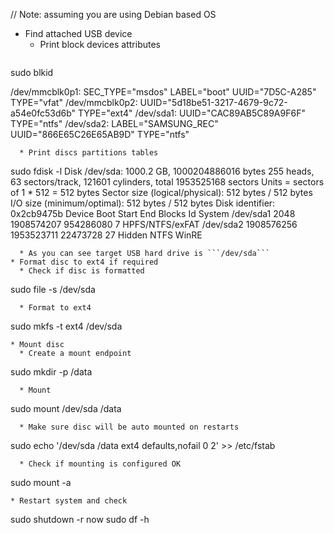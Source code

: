 // Note: assuming you are using Debian based OS

* Find attached USB device
  * Print block devices attributes
  ```
sudo blkid

/dev/mmcblk0p1: SEC_TYPE="msdos" LABEL="boot" UUID="7D5C-A285" TYPE="vfat"
/dev/mmcblk0p2: UUID="5d18be51-3217-4679-9c72-a54e0fc53d6b" TYPE="ext4"
/dev/sda1: UUID="CAC89AB5C89A9F6F" TYPE="ntfs"
/dev/sda2: LABEL="SAMSUNG_REC" UUID="866E65C26E65AB9D" TYPE="ntfs"
```
  * Print discs partitions tables
  ```
sudo fdisk -l
Disk /dev/sda: 1000.2 GB, 1000204886016 bytes
255 heads, 63 sectors/track, 121601 cylinders, total 1953525168 sectors
Units = sectors of 1 * 512 = 512 bytes
Sector size (logical/physical): 512 bytes / 512 bytes
I/O size (minimum/optimal): 512 bytes / 512 bytes
Disk identifier: 0x2cb9475b
   Device Boot      Start         End      Blocks   Id  System
/dev/sda1            2048  1908574207   954286080    7  HPFS/NTFS/exFAT
/dev/sda2      1908576256  1953523711    22473728   27  Hidden NTFS WinRE
```
  * As you can see target USB hard drive is ```/dev/sda```
* Format disc to ext4 if required
  * Check if disc is formatted
  ```
sudo file -s /dev/sda
```
  * Format to ext4
  ```
sudo mkfs -t ext4 /dev/sda
```
* Mount disc
  * Create a mount endpoint
  ```
sudo mkdir -p /data
```
  * Mount
  ```
sudo mount /dev/sda /data
```
  * Make sure disc will be auto mounted on restarts
  ```
sudo echo '/dev/sda       /data   ext4    defaults,nofail        0       2' >> /etc/fstab
```
  * Check if mounting is configured OK
  ```
sudo mount -a
```
* Restart system and check
```
sudo shutdown -r now
sudo df -h
```

